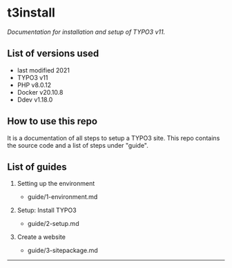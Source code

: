 # t3install

*Documentation for installation and setup of TYPO3 v11.*

## List of versions used

- last modified 2021
- TYPO3 v11
- PHP v8.0.12
- Docker v20.10.8
- Ddev v1.18.0

## How to use this repo

It is a documentation of all steps to setup a TYPO3 site.
This repo contains the source code and a list of steps under "guide". 

## List of guides

1. Setting up the environment
	- guide/1-environment.md

2. Setup: Install TYPO3
	- guide/2-setup.md

3. Create a website
	- guide/3-sitepackage.md

***

